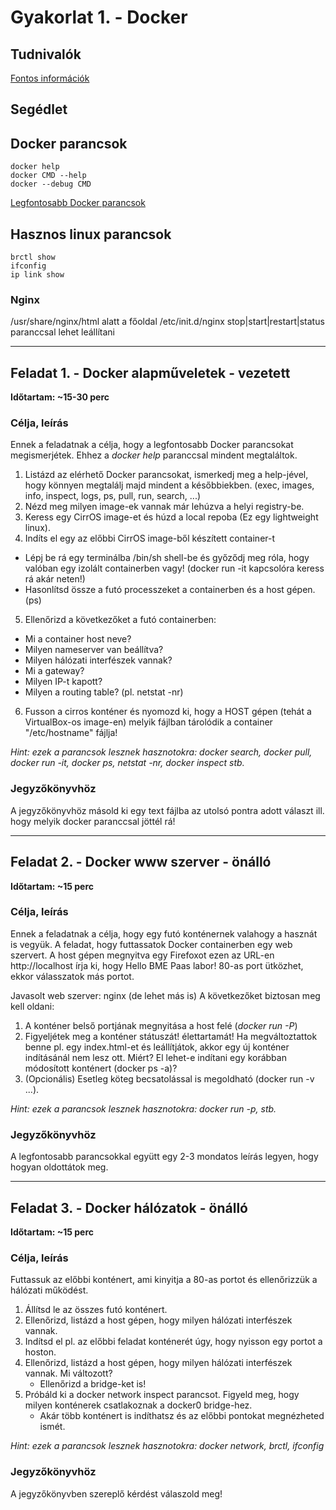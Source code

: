 # Gyakorlat 1. - Docker

## Tudnivalók
[Fontos információk](Tudnivalok.md)
## Segédlet
## Docker parancsok
```shell
docker help
docker CMD --help
docker --debug CMD
```
[Legfontosabb Docker parancsok](https://www.cheatography.com/tobix10/cheat-sheets/docker-commands/)

## Hasznos linux parancsok
```shell
brctl show
ifconfig
ip link show
```


### Nginx
/usr/share/nginx/html alatt a főoldal
/etc/init.d/nginx stop|start|restart|status paranccsal lehet leállítani

---

## Feladat 1. - Docker alapműveletek - vezetett
**Időtartam: ~15-30 perc**

### Célja, leírás
Ennek a feladatnak a célja, hogy a legfontosabb Docker parancsokat megismerjétek. Ehhez a _docker help_ paranccsal mindent megtaláltok.

1. Listázd az elérhető Docker parancsokat, ismerkedj meg a help-jével, hogy könnyen megtalálj majd mindent a későbbiekben. (exec, images, info, inspect, logs, ps, pull, run, search, ...)
2. Nézd meg milyen image-ek vannak már lehúzva a helyi registry-be.
3. Keress egy CirrOS image-et és húzd a local repoba (Ez egy lightweight linux).
4. Indíts el egy az előbbi CirrOS image-ből készített container-t
  * Lépj be rá egy terminálba /bin/sh shell-be és győződj meg róla, hogy valóban egy izolált containerben vagy! (docker run -it kapcsolóra keress rá akár neten!)
  * Hasonlítsd össze a futó processzeket a containerben és a host gépen. (ps)
5. Ellenőrizd a következőket a futó containerben:
  * Mi a container host neve?
  * Milyen nameserver van beállítva?
  * Milyen hálózati interfészek vannak? 
  * Mi a gateway? 
  * Milyen IP-t kapott?   
  * Milyen a routing table? (pl. netstat -nr)
6. Fusson a cirros konténer és nyomozd ki, hogy a HOST gépen (tehát a VirtualBox-os image-en) melyik fájlban tárolódik a container "/etc/hostname" fájlja!

_Hint: ezek a parancsok lesznek hasznotokra: docker search, docker pull, docker run -it, docker ps, netstat -nr, docker inspect stb._
### Jegyzőkönyvhöz
A jegyzőkönyvhöz másold ki egy text fájlba az utolsó pontra adott választ ill. hogy melyik docker paranccsal jöttél rá!

---

## Feladat 2. - Docker www szerver - önálló
**Időtartam: ~15 perc**

### Célja, leírás
Ennek a feladatnak a célja, hogy egy futó konténernek valahogy a hasznát is vegyük. 
A feladat, hogy futtassatok Docker containerben egy web szervert. A host gépen megnyitva egy Firefoxot ezen az URL-en http://localhost írja ki, hogy Hello BME Paas labor! 80-as port ütközhet, ekkor válasszatok más portot.

Javasolt web szerver: nginx (de lehet más is)
A következőket biztosan meg kell oldani:

1. A konténer belső portjának megnyitása a host felé (_docker run -P_)
2. Figyeljétek meg a konténer státuszát! élettartamát! Ha megváltoztattok benne pl. egy index.html-et és leállítjátok, akkor egy új konténer indításánál nem lesz ott. Miért? El lehet-e indítani egy korábban módosított konténert (docker ps -a)?
3. (Opcionális) Esetleg köteg becsatolással is megoldható (docker run -v ...).

_Hint: ezek a parancsok lesznek hasznotokra: docker run -p, stb._
### Jegyzőkönyvhöz
A legfontosabb parancsokkal együtt egy 2-3 mondatos leírás legyen, hogy hogyan oldottátok meg.

---

## Feladat 3. - Docker hálózatok - önálló
**Időtartam: ~15 perc**

### Célja, leírás
Futtassuk az előbbi konténert, ami kinyitja a 80-as portot és ellenőrizzük a hálózati működést.

1. Állítsd le az összes futó konténert.
2. Ellenőrizd, listázd a host gépen, hogy milyen hálózati interfészek vannak.
3. Indítsd el pl. az előbbi feladat konténerét úgy, hogy nyisson egy portot a hoston.
4. Ellenőrizd, listázd a host gépen, hogy milyen hálózati interfészek vannak. Mi változott? 
   - Ellenőrizd a bridge-ket is!
5. Próbáld ki a docker network inspect parancsot. Figyeld meg, hogy milyen konténerek csatlakoznak a docker0 bridge-hez.
   - Akár több konténert is indíthatsz és az előbbi pontokat megnézheted ismét.

_Hint: ezek a parancsok lesznek hasznotokra: docker network, brctl, ifconfig_
### Jegyzőkönyvhöz
A jegyzőkönyvben szereplő kérdést válaszold meg!
